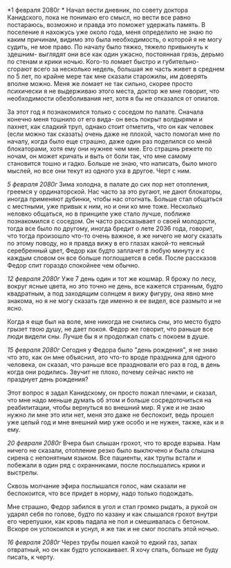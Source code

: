 *1 февраля 2080г *
Начал вести дневник, по совету доктора Канидского, пока не понимаю его смысл, но вести все равно постараюсь, возможно и правда это поможет удержать память. В поселение я нахожусь уже около года, меня определило не знаю по каким причинам, видимо это  была необходимость, о которой я не могу судить, не мое право. По началу было тяжко, тяжело привыкнуть к здешним- выглядят они все как один ужасно, постоянная грязь, дерьмо по стенам и крики ночью. Кого-то ломает быстро и губительно- сгорают всего за несколько недель, большая же часть живет в среднем по 5 лет, по крайне мере так мне сказали старожилы, им доверять вполне можно. Меня же ломает не так сильно, скорее просто психически я не выдерживаю этого места, доктор же мне говорит, что необходимости обезболивания нет, хотя я бы не отказался от опиатов. 

За этот год я познакомился только с соседом по палате. Сначала конечно меня тошнило от его вида- он весь покрыт волдырями и пахнет, как сладкий труп, однако стоит отметить, что он как человек (если можно так сказать) очень даже не плохой, часто помогал мне по началу, когда было еще страшно, даже один раз поделился со мной блокаторами, хотя ему они нужнее чем мне. Его страшнь режете по ночам, он может кричать и выть от боли так, что мне самому становится тошно и гадко. Больше не знаю, что написать, было много мыслей, но все они текут из одного уха в другое. Черт с ним.

*5 февраля 2080г*
Зима холодна, в палате до сих пор нет отопления, греемся у ординаторской. Нас часто за это ругают, не дают блокаторы, иногда применяют дубинки, чтобы нас отогнать. Больше стал общаться с местными, уже привык к ним, но и они ко мне тоже. Несколько неловко общаться, но в принципе уже стало лучше, поближе познакомился с соседом. Он часто рассказывает о своей молодости, тогда все было по другому, иногда бредит о лете 2036 года, говорит, что тогда произошло что-то очень важное, я же ничего не могу сказать по этому поводу, но я правда вижу в его глазах какой-то неясный серебренный цвет, Федор как будто заплачет в любую минуту и с каждым словом он все больше поглощается в себя. После рассказов  Федор спит гораздо спокойнее чем обычно. 

*12 февраля 2080г*
Уже 7 день один и тот же кошмар. Я брожу по лесу, вокруг ясные цвета, но это точно не день, все кажется странным, будто квадратным, а под заходящим солнцем я вижу фигуру, она явно мне знакома, но я не могу сказать где именно я ее видел, все размыто и не ясно. 

Когда я еще был на воле, мне никогда не снились сны, это место будто грызет твою душу, не дает покоя. Федор же говорит, что раньше все люди видели сны. Лучше бы я и продолжал спать с покоем в душе. 

*15 февраля 2080г*
Сегодня у Федора было "день рождения", я не знаю что это, как он мне объяснил, это что-то вроде праздника для одного человека, он сказал, что раньше все праздновали его раз в год, в день когда они родились. Звучит не плохо, почему сейчас никто не празднует день рождения? 

Этот вопрос я задал Канидскому, он просто пожал плечами, и сказал, что мне надо меньше думать об этом и больше сосредоточиться на реабилитации, чтобы вернуться во внешний мир. Я уже и не знаю нужно ли мне это или нет, меня это даже не беспокоит, ведь прошел уже целый год и мне внешний мир уже особо и не нужен, также, как и я ему.

*20 февраля 2080г*
Вчера был слышан грохот, что то вроде взрыва. Нам ничего не сказали, отопление резко было выключено и была слышна сирена с непонятным языком. Все пациенты, как трупы встали и побежали в один ряд с охранниками, после послышались крики и выстрелы.

Сквозь молчание эфира послышался голос, нам сказали не беспокоится, что все придет в норму, надо только подождать. 

Мне страшно, Федор забился в угол и стал громко рыдать, а рукой он ударял себя по голове, будто по казану и как слышался грохот внутри его черепушки, как кровь падала не пол и смешивалась с бетоном. Вскоре он успокоился и уснул, я же так и не смог поспать этой ночью.

*16 февраля 2080г*
Через трубы пошел какой то едкий газ, запах отвратный, но он как будто успокаивает. Я хочу спать, больше не буду писать, к черту. 